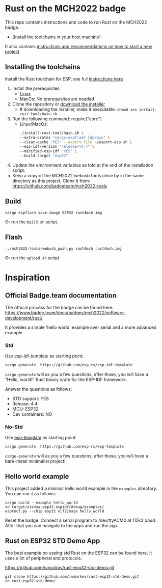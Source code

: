 # Rust on the MCH2022 badge
This repo contains instructions and code to run Rust on the MCH2022 badge.

- [Install the toolchains in your host machine]

It also contains [instructions and recommendations on how to start a new project](#creating-your-own-project).

## Installing the toolchains
Install the Rust toolchain for ESP, see full [instructions here](https://github.com/esp-rs/rust-build#xtensa-installation)
1. Install the prerequisites
   - [Linux](https://github.com/esp-rs/rust-build#prerequisites)
   - MacOs: No prerequisites are needed
2. Clone the repository or [download the installer](https://github.com/esp-rs/rust-build#download-installer)
   - If downloading the installer, make it executable: `chmod a+x install-rust-toolchain.sh`
3. Run the following command:
require("core")
   - Linux/MacOs:
        ```bash
        ./install-rust-toolchain.sh \
        --extra-crates "cargo-espflash ldproxy" \
        --clear-cache "YES" --export-file ~/export-esp.sh \
        --esp-idf-version "release/v4.4" \
        --minified-esp-idf "YES" \
        --build-target "esp32"
        ```
4. Update the environment variables as told at the end of the installation script.
5. Keep a copy of the MCH2022 webusb tools close by in the same directory as this project. 
   Clone it from: https://github.com/badgeteam/mch2022-tools

## Build
```
cargo espflash save-image ESP32 rust4mch.img 
```
Or run the `build.sh` script. 

## Flash
```
../mch2022-tools/webusb_push.py rust4mch rust4mch.img
```
Or run the `upload.sh` script

# Inspiration

## Official Badge.team documentation
The official process for the badge can be found here. 
https://www.badge.team/docs/badges/mch2022/software-development/rust/

It provides a simple 'hello world' example over serial and a more advanced example. 

### Std

Use [esp-idf-template](https://github.com/esp-rs/esp-idf-template) as starting point:
```bash
cargo generate  https://github.com/esp-rs/esp-idf-template
```
`cargo-generate` will as you a few questions, after those, you will have a "Hello, world!"
Rust binary crate for the ESP-IDF framework.

Answer the questions as follows:
 - STD support: YES
 - Release: 4.4
 - MCU: ESP32
 - Dev containers: NO 

### No-Std

Use [esp-template](https://github.com/esp-rs/esp-template) as starting point:
```bash
cargo generate  https://github.com/esp-rs/esp-template
```
`cargo-generate` will as you a few questions, after those, you will have a bare-metal
minimalist project!

## Hello world example 

This project added a minimal hello world example in the `examples` directory. 
You can run it as follows:
```
cargo build --example hello_world
cd target/xtensa-esp32-espidf/debug/examples/
esptool.py --chip esp32 elf2image hello_world
```
Reset the badge. Connect a serial program to /dev/ttyACM0 at 115k2 baud. 
After that you can navigate to the apps and run the app. 

## Rust on ESP32 STD Demo App
The best example on useing std Rust on the ESP32 can be found here. It uses a lot of peripheral and protocols. 

https://github.com/ivmarkov/rust-esp32-std-demo.git

```
git clone https://github.com/ivmarkov/rust-esp32-std-demo.git
cd rust-esp32-std-demo/
```

